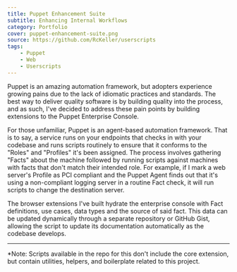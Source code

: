 ```yaml
---
title: Puppet Enhancement Suite
subtitle: Enhancing Internal Workflows
category: Portfolio
cover: puppet-enhancement-suite.png
source: https://github.com/RcKeller/userscripts
tags:
    - Puppet
    - Web
    - Userscripts
---
```


Puppet is an amazing automation framework, but adopters experience growing pains due to the lack of idiomatic practices and standards. The best way to deliver quality software is by building quality into the process, and as such, I've decided to address these pain points by building extensions to the Puppet Enterprise Console.

For those unfamiliar, Puppet is an agent-based automation framework. That is to say, a service runs on your endpoints that checks in with your codebase and runs scripts routinely to ensure that it conforms to the "Roles" and "Profiles" it's been assigned. The process involves gathering "Facts" about the machine followed by running scripts against machines with facts that don't match their intended role. For example, if I mark a web server's Profile as PCI compliant and the Puppet Agent finds out that it's using a non-compliant logging server in a routine Fact check, it will run scripts to change the destination server.

The browser extensions I've built hydrate the enterprise console with Fact definitions, use cases, data types and the source of said fact. This data can be updated dynamically through a separate repository or GitHub Gist, allowing the script to update its documentation automatically as the codebase develops.

---

*Note: Scripts available in the repo for this don't include the core extension, but contain utilities, helpers, and boilerplate related to this project.
